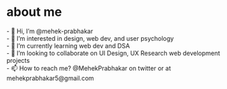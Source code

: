 <h1><b>about me</b></h1>

<p class="font-size: large">
- 👋 Hi, I’m @mehek-prabhakar<br>
- 👀 I’m interested in design, web dev, and user psychology<br>
- 🌱 I’m currently learning web dev and DSA<br>
- 💞️ I’m looking to collaborate on UI Design, UX Research web development projects<br>
- 📫 How to reach me? @MehekPrabhakar on twitter or at mehekprabhakar5@gmail.com<br>
</p>
<!---
mehek-prabhakar/mehek-prabhakar is a ✨ special ✨ repository because its `README.md` (this file) appears on your GitHub profile.
You can click the Preview link to take a look at your changes.
--->
